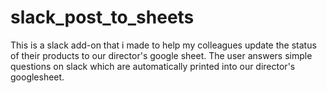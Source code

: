 # slack_post_to_sheets
This is a slack add-on that i made to help my colleagues update the status of their products to our director's google sheet.
The user answers simple questions on slack which are automatically printed into our director's googlesheet.
